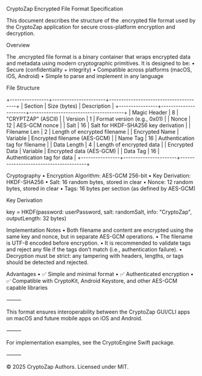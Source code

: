 CryptoZap Encrypted File Format Specification

This document describes the structure of the .encrypted file format used by the CryptoZap application for secure cross-platform encryption and decryption.

Overview

The .encrypted file format is a binary container that wraps encrypted data and metadata using modern cryptographic primitives. It is designed to be:
	•	Secure (confidentiality + integrity)
	•	Compatible across platforms (macOS, iOS, Android)
	•	Simple to parse and implement in any language

File Structure

+----------------+----------------------+---------------------------------------+
| Section        | Size (bytes)         | Description                           |
+----------------+----------------------+---------------------------------------+
| Magic Header   | 8                    | "CRYPTZAP" (ASCII)                    |
| Version        | 1                    | Format version (e.g., 0x01)           |
| Nonce          | 12                   | AES-GCM nonce                         |
| Salt           | 16                   | Salt for HKDF-SHA256 key derivation  |
| Filename Len   | 2                    | Length of encrypted filename          |
| Encrypted Name | Variable             | Encrypted filename (AES-GCM)          |
| Name Tag       | 16                   | Authentication tag for filename       |
| Data Length    | 4                    | Length of encrypted data              |
| Encrypted Data | Variable             | Encrypted data (AES-GCM)              |
| Data Tag       | 16                   | Authentication tag for data           |
+----------------+----------------------+---------------------------------------+

Cryptography
	•	Encryption Algorithm: AES-GCM 256-bit
	•	Key Derivation: HKDF-SHA256
	•	Salt: 16 random bytes, stored in clear
	•	Nonce: 12 random bytes, stored in clear
	•	Tags: 16 bytes per section (as defined by AES-GCM)

Key Derivation

key = HKDF(password: userPassword, salt: randomSalt, info: "CryptoZap", outputLength: 32 bytes)

Implementation Notes
	•	Both filename and content are encrypted using the same key and nonce, but in separate AES-GCM operations.
	•	The filename is UTF-8 encoded before encryption.
	•	It is recommended to validate tags and reject any file if the tags don’t match (i.e., authentication failure).
	•	Decryption must be strict: any tampering with headers, lengths, or tags should be detected and rejected.

Advantages
	•	✅ Simple and minimal format
	•	✅ Authenticated encryption
	•	✅ Compatible with CryptoKit, Android Keystore, and other AES-GCM capable libraries

⸻

This format ensures interoperability between the CryptoZap GUI/CLI apps on macOS and future mobile apps on iOS and Android.

⸻

For implementation examples, see the CryptoEngine Swift package.

⸻

© 2025 CryptoZap Authors. Licensed under MIT.
